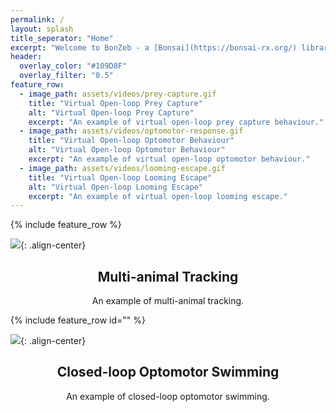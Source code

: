 ```yaml
---
permalink: /
layout: splash
title_seperator: "Home"
excerpt: "Welcome to BonZeb - a [Bonsai](https://bonsai-rx.org/) library for behavioural tracking and stimulation of zebrafish and other model organisms. <br><br> This site is currently under development so stay tuned!"
header:
  overlay_color: "#109D8F"
  overlay_filter: "0.5"
feature_row:
  - image_path: assets/videos/prey-capture.gif
    title: "Virtual Open-loop Prey Capture"
    alt: "Virtual Open-loop Prey Capture"
    excerpt: "An example of virtual open-loop prey capture behaviour."
  - image_path: assets/videos/optomotor-response.gif
    title: "Virtual Open-loop Optomotor Behaviour"
    alt: "Virtual Open-loop Optomotor Behaviour"
    excerpt: "An example of virtual open-loop optomotor behaviour."
  - image_path: assets/videos/looming-escape.gif
    title: "Virtual Open-loop Looming Escape"
    alt: "Virtual Open-loop Looming Escape"
    excerpt: "An example of virtual open-loop looming escape."
---
```


{% include feature_row %}

![](./../assets/videos/multi-animal-tracking.gif){: .align-center}
<div align="center"><div class="archive__item-body"><h2 class="archive__item-title">Multi-animal Tracking</h2><div class="archive__item-excerpt"><p>An example of multi-animal tracking.</p></div></div></div>

{% include feature_row id="" %}

![](./../assets/videos/closed-loop.gif){: .align-center}
<div align="center"><div class="archive__item-body"><h2 class="archive__item-title">Closed-loop Optomotor Swimming</h2><div class="archive__item-excerpt"><p>An example of closed-loop optomotor swimming.</p></div></div></div>
